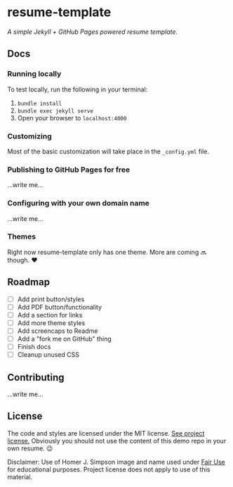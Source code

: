 # resume-template

*A simple Jekyll + GitHub Pages powered resume template.*

## Docs

### Running locally

To test locally, run the following in your terminal:

1. `bundle install`
2. `bundle exec jekyll serve`
3. Open your browser to `localhost:4000`

### Customizing

Most of the basic customization will take place in the `_config.yml` file.

### Publishing to GitHub Pages for free

...write me...

### Configuring with your own domain name

...write me...

### Themes

Right now resume-template only has one theme. More are coming :soon: though. :heart:

## Roadmap

- [ ] Add print button/styles
- [ ] Add PDF button/functionality
- [ ] Add a section for links
- [ ] Add more theme styles
- [ ] Add screencaps to Readme
- [ ] Add a "fork me on GitHub" thing
- [ ] Finish docs
- [ ] Cleanup unused CSS

## Contributing

...write me...

## License

The code and styles are licensed under the MIT license. [See project license.](LICENSE) Obviously you should not use the content of this demo repo in your own resume. :wink:

Disclaimer: Use of Homer J. Simpson image and name used under [Fair Use](https://en.wikipedia.org/wiki/Fair_use) for educational purposes. Project license does not apply to use of this material.